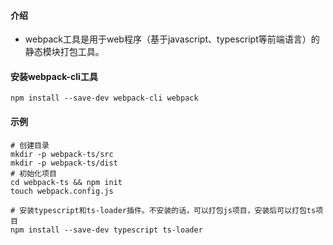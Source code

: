 #### 介绍

- webpack工具是用于web程序（基于javascript、typescript等前端语言）的静态模块打包工具。

#### 安装webpack-cli工具
```shell
npm install --save-dev webpack-cli webpack
```
#### 示例
```shell
# 创建目录
mkdir -p webpack-ts/src
mkdir -p webpack-ts/dist
# 初始化项目
cd webpack-ts && npm init
touch webpack.config.js

# 安装typescript和ts-loader插件。不安装的话，可以打包js项目，安装后可以打包ts项目
npm install --save-dev typescript ts-loader

```